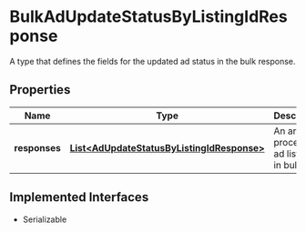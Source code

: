 

# BulkAdUpdateStatusByListingIdResponse

A type that defines the fields for the updated ad status in the bulk response.
## Properties

Name | Type | Description | Notes
------------ | ------------- | ------------- | -------------
**responses** | [**List&lt;AdUpdateStatusByListingIdResponse&gt;**](AdUpdateStatusByListingIdResponse.md) | An array of processed ad listings in bulk. |  [optional]


## Implemented Interfaces

* Serializable



